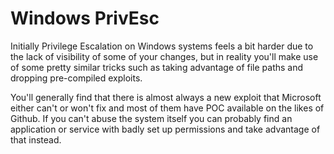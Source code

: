 # Windows PrivEsc

Initially Privilege Escalation on Windows systems feels a bit harder due to the lack of visibility of some of your changes, but in reality you'll make use of some pretty similar tricks such as taking advantage of file paths and dropping pre-compiled exploits.

You'll generally find that there is almost always a new exploit that Microsoft either can't or won't fix and most of them have POC available on the likes of Github. If you can't abuse the system itself you can probably find an application or service with badly set up permissions and take advantage of that instead.
